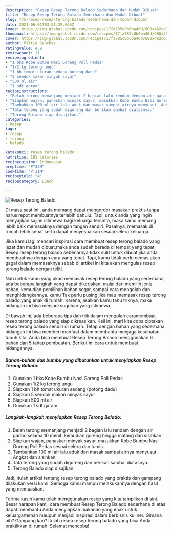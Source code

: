 ```yaml
---
description: "Resep Resep Terong Balado Sederhana dan Mudah Dibuat"
title: "Resep Resep Terong Balado Sederhana dan Mudah Dibuat"
slug: 775-resep-resep-terong-balado-sederhana-dan-mudah-dibuat
date: 2021-06-01T03:51:29.065Z
image: https://img-global.cpcdn.com/recipes/17fa785c0b6ba46d/680x482cq70/resep-terong-balado-foto-resep-utama.jpg
thumbnail: https://img-global.cpcdn.com/recipes/17fa785c0b6ba46d/680x482cq70/resep-terong-balado-foto-resep-utama.jpg
cover: https://img-global.cpcdn.com/recipes/17fa785c0b6ba46d/680x482cq70/resep-terong-balado-foto-resep-utama.jpg
author: Mittie Sanchez
ratingvalue: 4.9
reviewcount: 11
recipeingredient:
- "1 bks Kobe Bumbu Nasi Goreng Poll Pedas"
- "1/2 kg terong ungu"
- "1 bh tomat ukuran sedang potong dadu"
- "5 sendok makan minyak sayur"
- "500 ml air"
- "1 sdt garam"
recipeinstructions:
- "Belah terong memanjang menjadi 2 bagian lalu rendam dengan air garam selama 10 menit. kemudian goreng hingga matang dan sisihkan"
- "Siapkan wajan, panaskan minyak sayur, masukkan Kobe Bumbu Nasi Goreng Poll Pedas sesuai selera dan tumis."
- "Tambahkan 100 ml air lalu aduk dan masak sampai airnya menyusut. Angkat dan sisihkan"
- "Tata terong yang sudah digoreng dan berikan sambal diatasnya."
- "Terong Balado siap disajikan."
categories:
- Resep
tags:
- resep
- terong
- balado

katakunci: resep terong balado 
nutrition: 181 calories
recipecuisine: Indonesian
preptime: "PT34M"
cooktime: "PT31M"
recipeyield: "4"
recipecategory: Lunch

---
```



![Resep Terong Balado](https://img-global.cpcdn.com/recipes/17fa785c0b6ba46d/680x482cq70/resep-terong-balado-foto-resep-utama.jpg)

Di masa  saat ini , anda memang dapat mengorder masakan praktis tanpa harus repot membuatnya terlebih dahulu. Tapi, untuk anda yang ingin menyajikan sajian istimewa bagi keluarga tercinta, maka kamu memang lebih baik memasaknya dengan tangan sendiri. Pasalnya, memasak di rumah lebih sehat serta dapat menyesuaikan sesuai selera keluarga.

Jika kamu lagi mencari inspirasi cara membuat resep terong balado yang lezat dan mudah dibuat,maka anda sudah berada di tempat yang tepat. Resep resep terong balado  sebenarnya tidak sulit untuk dibuat jika anda membuatnya dengan cara yang tepat. Tapi, kamu tidak perlu cemas akan gagal dalam memasaknya 
sebab di artikel ini kita akan mengulas resep terong balado dengan teliti.  



Nah untuk kamu yang akan memasak resep terong balado yang sederhana, ada beberapa langkah yang dapat dikerjakan, mulai dari memilih jenis bahan, kemudian pemilihan bahan segar, sampai cara mengolah dan menghidangkannya. kamu Tak perlu pusing jika mau memasak resep terong balado yang enak di rumah. Karena, asalkan kamu  tahu triknya, maka hidangan ini bisa menjadi suguhan yang istimewa.

Di bawah ini, ada beberapa tips dan trik dalam mengolah caramembuat resep terong balado yang siap dikreasikan. Kali ini, mari kita coba ciptakan resep terong balado sendiri di rumah. Tetap dengan bahan yang sederhana, hidangan ini bisa memberi manfaat dalam membantu menjaga kesehatan tubuh kita. Anda bisa membuat Resep Terong Balado menggunakan 6 bahan dan 5 tahap pembuatan. Berikut ini cara untuk membuat hidangannya.

<!--inarticleads1-->

##### Bahan-bahan dan bumbu yang dibutuhkan untuk menyiapkan Resep Terong Balado:

1. Gunakan 1 bks Kobe Bumbu Nasi Goreng Poll Pedas
1. Gunakan 1/2 kg terong ungu
1. Siapkan 1 bh tomat ukuran sedang (potong dadu)
1. Siapkan 5 sendok makan minyak sayur
1. Siapkan 500 ml air
1. Gunakan 1 sdt garam




<!--inarticleads2-->

##### Langkah-langkah menyiapkan Resep Terong Balado:

1. Belah terong memanjang menjadi 2 bagian lalu rendam dengan air garam selama 10 menit. kemudian goreng hingga matang dan sisihkan
1. Siapkan wajan, panaskan minyak sayur, masukkan Kobe Bumbu Nasi Goreng Poll Pedas sesuai selera dan tumis.
1. Tambahkan 100 ml air lalu aduk dan masak sampai airnya menyusut. Angkat dan sisihkan
1. Tata terong yang sudah digoreng dan berikan sambal diatasnya.
1. Terong Balado siap disajikan.




Jadi, itulah artikel tentang  resep terong balado  yang praktis dan gampang dilakukan versi kami. Semoga kamu mampu melakukannya dengan hasil yang memuaskan. 

Terima kasih kamu telah menggunakan resep yang kita tampilkan di sini. Besar harapan kami, cara membuat  Resep Terong Balado sederhana di atas dapat membantu Anda menyiapkan makanan yang enak untuk keluarga/teman maupun menjadi inspirasi dalam berbisnis kuliner. Gimana nih? Gampang kan? Itulah resep resep terong balado yang bisa Anda praktikkan di rumah. Selamat mencoba!

